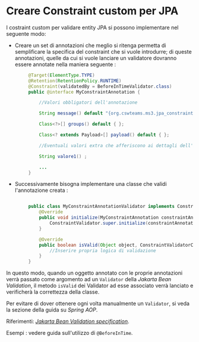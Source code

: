 # Creare Constraint custom per JPA

I costraint custom per validare entity JPA si possono implementare nel seguente modo:

- Creare un set di annotazioni che meglio si ritenga permetta di semplificare la specifica del constraint che si vuole introdurre; di queste annotazioni, quelle da cui si vuole lanciare un validatore dovranno essere annotate nella maniera seguente :

   ```java
        @Target(ElementType.TYPE)
        @Retention(RetentionPolicy.RUNTIME)
        @Constraint(validatedBy = BeforeInTimeValidator.class)
        public @interface MyConstraintAnnotation {

            //Valori obbligatori dell'annotazione

            String message() default "{org.cswteams.ms3.jpa_constraints.temporal_consistency.BeforeInTime" + "message}";

            Class<?>[] groups() default { };

            Class<? extends Payload>[] payload() default { };

            //Eventuali valori extra che afferiscono ai dettagli dell'implementazione della specifica annotazione

            String valore1() ;

            ...
        }
   ```

- Successivamente bisogna implementare una classe che validi l'annotazione creata :

   ```java

        public class MyConstraintAnnotationValidator implements ConstraintValidator<MyConstraintAnnotation, Object> {
            @Override
            public void initialize(MyConstraintAnnotation constraintAnnotation) {
                ConstraintValidator.super.initialize(constraintAnnotation);
            }

            @Override
            public boolean isValid(Object object, ConstraintValidatorContext constraintValidatorContext) {
                //Inserire propria logica di validazione
            }
        }
   ```

In questo modo, quando un oggetto annotato con le proprie annotazioni verrà passato come argomento ad un `Validator` della *Jakarta Bean Validation*, il metodo `isValid` dei Validator ad esse associato verrà lanciato e verificherà la correttezza della classe.

Per evitare di dover ottenere ogni volta manualmente un `Validator`, si veda la sezione della guida su *Spring AOP*.

Riferimenti: [*Jakarta Bean Validation specification*](https://jakarta.ee/specifications/bean-validation/3.0/jakarta-bean-validation-spec-3.0.html#constraintsdefinitionimplementation).

Esempi : vedere guida sull'utilizzo di `@BeforeInTime`.
